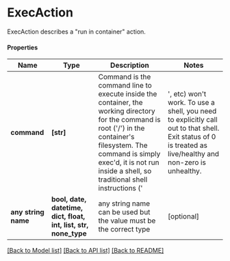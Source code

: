 # ExecAction

ExecAction describes a \"run in container\" action.

#### Properties
Name | Type | Description | Notes
------------ | ------------- | ------------- | -------------
**command** | **[str]** | Command is the command line to execute inside the container, the working directory for the command  is root (&#x27;/&#x27;) in the container&#x27;s filesystem. The command is simply exec&#x27;d, it is not run inside a shell, so traditional shell instructions (&#x27;|&#x27;, etc) won&#x27;t work. To use a shell, you need to explicitly call out to that shell. Exit status of 0 is treated as live/healthy and non-zero is unhealthy. | [optional] 
**any string name** | **bool, date, datetime, dict, float, int, list, str, none_type** | any string name can be used but the value must be the correct type | [optional]

[[Back to Model list]](../README.md#documentation-for-models) [[Back to API list]](../README.md#documentation-for-api-endpoints) [[Back to README]](../README.md)

